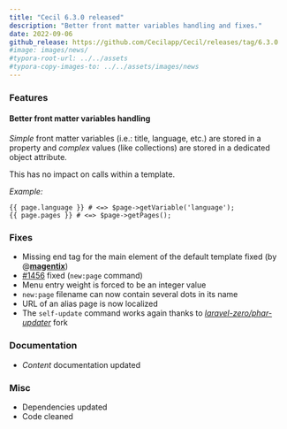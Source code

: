 ```yaml
---
title: "Cecil 6.3.0 released"
description: "Better front matter variables handling and fixes."
date: 2022-09-06
github_release: https://github.com/Cecilapp/Cecil/releases/tag/6.3.0
#image: images/news/
#typora-root-url: ../../assets
#typora-copy-images-to: ../../assets/images/news
---
```


### Features

#### Better front matter variables handling

_Simple_ front matter variables (i.e.: title, language, etc.) are stored in a property and _complex_ values (like collections) are stored in a dedicated object attribute.

This has no impact on calls within a template.

_Example:_

```twig
{{ page.language }} # <=> $page->getVariable('language');
{{ page.pages }} # <=> $page->getPages();
```

### Fixes

- Missing end tag for the main element of the default template fixed (by @**[magentix](https://github.com/magentix)**)
- [#1456](https://github.com/Cecilapp/Cecil/issues/1456) fixed (`new:page` command)
- Menu entry weight is forced to be an integer value
- `new:page` filename can now contain several dots in its name
- URL of an alias page is now localized
- The `self-update` command works again thanks to [_laravel-zero/phar-updater_](https://github.com/laravel-zero/phar-updater) fork

### Documentation

- _Content_ documentation updated

### Misc

- Dependencies updated
- Code cleaned
